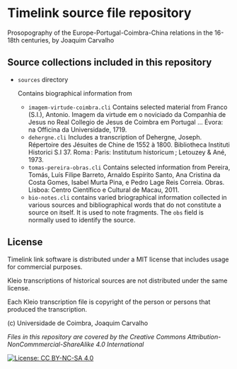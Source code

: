 # Timelink source file repository

Prosopography of the Europe-Portugal-Coimbra-China relations in the 16-18th centuries, by Joaquim Carvalho

## Source collections included in this repository

* `sources` directory

    Contains biographical information from 

    * `imagem-virtude-coimbra.cli` Contains selected material from Franco (S.I.), Antonio. Imagem da virtude em o noviciado da Companhia de Jesus no Real Collegio de Jesus de Coimbra em Portugal ... Évora: na Officina da Universidade, 1719. 
    * `dehergne.cli` Includes a transcription of Dehergne, Joseph. Répertoire des Jésuites de Chine de 1552 à 1800. Bibliotheca Instituti Historici S.I 37. Roma : Paris: Institutum historicum ; Letouzey & Ané, 1973. 
    * `tomas-pereira-obras.cli` Contains selected information from Pereira, Tomás, Luís Filipe Barreto, Arnaldo Espírito Santo, Ana Cristina da Costa Gomes, Isabel Murta Pina, e Pedro Lage Reis Correia. Obras. Lisboa: Centro Científico e Cultural de Macau, 2011. 
    * `bio-notes.cli` contains varied briographical information collected 
    in various sources and bibliographical words that do not constitute a 
    source on itself. It is used to note fragments. The `obs` field is normally used to identify the source.





## License

Timelink link software is distributed under a MIT license that includes usage for commercial purposes. 

Kleio transcriptions of historical sources are not distributed under the same license. 

Each Kleio transcription file is copyright of the person or persons that produced the transcription.

(c) Universidade de Coimbra, Joaquim Carvalho

_Files in this repository are covered by the Creative Commons 
Attribution-NonCommmercial-ShareAlike 4.0 International_

[![License: CC BY-NC-SA 4.0](https://licensebuttons.net/l/by-nc-sa/4.0/80x15.png)](https://creativecommons.org/licenses/by-nc-sa/4.0/)
